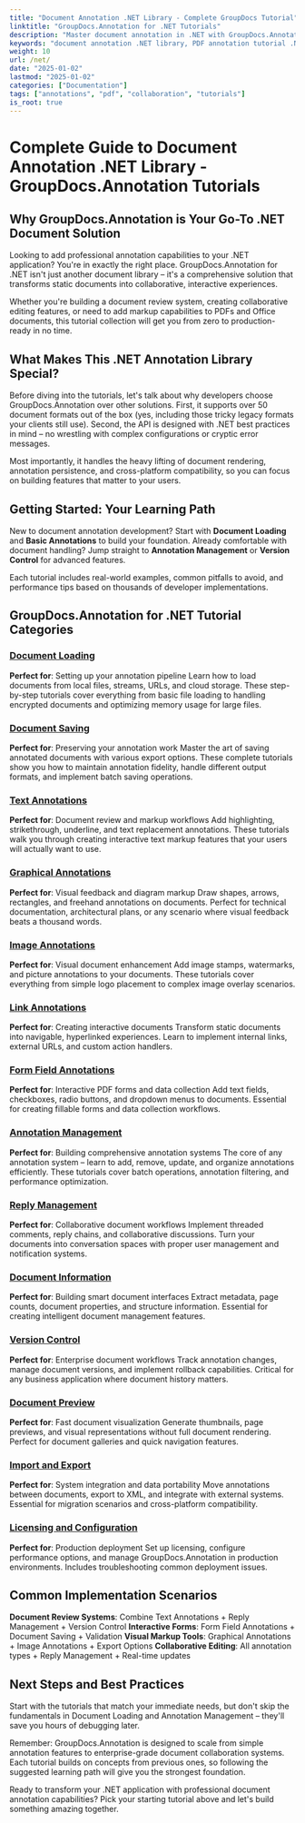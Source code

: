 ```yaml
---
title: "Document Annotation .NET Library - Complete GroupDocs Tutorial"
linktitle: "GroupDocs.Annotation for .NET Tutorials"
description: "Master document annotation in .NET with GroupDocs.Annotation tutorials. Add PDF annotations, enable collaboration, and streamline document workflows effortlessly."
keywords: "document annotation .NET library, PDF annotation tutorial .NET, GroupDocs annotation guide, .NET document collaboration API, annotation SDK .NET"
weight: 10
url: /net/
date: "2025-01-02"
lastmod: "2025-01-02"
categories: ["Documentation"]
tags: ["annotations", "pdf", "collaboration", "tutorials"]
is_root: true
---
```

# Complete Guide to Document Annotation .NET Library - GroupDocs.Annotation Tutorials

## Why GroupDocs.Annotation is Your Go-To .NET Document Solution

Looking to add professional annotation capabilities to your .NET application? You're in exactly the right place. GroupDocs.Annotation for .NET isn't just another document library – it's a comprehensive solution that transforms static documents into collaborative, interactive experiences.

Whether you're building a document review system, creating collaborative editing features, or need to add markup capabilities to PDFs and Office documents, this tutorial collection will get you from zero to production-ready in no time.

## What Makes This .NET Annotation Library Special?

Before diving into the tutorials, let's talk about why developers choose GroupDocs.Annotation over other solutions. First, it supports over 50 document formats out of the box (yes, including those tricky legacy formats your clients still use). Second, the API is designed with .NET best practices in mind – no wrestling with complex configurations or cryptic error messages.

Most importantly, it handles the heavy lifting of document rendering, annotation persistence, and cross-platform compatibility, so you can focus on building features that matter to your users.

## Getting Started: Your Learning Path

New to document annotation development? Start with **Document Loading** and **Basic Annotations** to build your foundation. Already comfortable with document handling? Jump straight to **Annotation Management** or **Version Control** for advanced features.

Each tutorial includes real-world examples, common pitfalls to avoid, and performance tips based on thousands of developer implementations.

## GroupDocs.Annotation for .NET Tutorial Categories

### [Document Loading](./document-loading)
**Perfect for**: Setting up your annotation pipeline
Learn how to load documents from local files, streams, URLs, and cloud storage. These step-by-step tutorials cover everything from basic file loading to handling encrypted documents and optimizing memory usage for large files.

### [Document Saving](./document-saving)
**Perfect for**: Preserving your annotation work
Master the art of saving annotated documents with various export options. These complete tutorials show you how to maintain annotation fidelity, handle different output formats, and implement batch saving operations.

### [Text Annotations](./text-annotations)
**Perfect for**: Document review and markup workflows
Add highlighting, strikethrough, underline, and text replacement annotations. These tutorials walk you through creating interactive text markup features that your users will actually want to use.

### [Graphical Annotations](./graphical-annotations)
**Perfect for**: Visual feedback and diagram markup
Draw shapes, arrows, rectangles, and freehand annotations on documents. Perfect for technical documentation, architectural plans, or any scenario where visual feedback beats a thousand words.

### [Image Annotations](./image-annotations)
**Perfect for**: Visual document enhancement
Add image stamps, watermarks, and picture annotations to your documents. These tutorials cover everything from simple logo placement to complex image overlay scenarios.

### [Link Annotations](./link-annotations)
**Perfect for**: Creating interactive documents
Transform static documents into navigable, hyperlinked experiences. Learn to implement internal links, external URLs, and custom action handlers.

### [Form Field Annotations](./form-field-annotations)
**Perfect for**: Interactive PDF forms and data collection
Add text fields, checkboxes, radio buttons, and dropdown menus to documents. Essential for creating fillable forms and data collection workflows.

### [Annotation Management](./annotation-management)
**Perfect for**: Building comprehensive annotation systems
The core of any annotation system – learn to add, remove, update, and organize annotations efficiently. These tutorials cover batch operations, annotation filtering, and performance optimization.

### [Reply Management](./reply-management)
**Perfect for**: Collaborative document workflows
Implement threaded comments, reply chains, and collaborative discussions. Turn your documents into conversation spaces with proper user management and notification systems.

### [Document Information](./document-information)
**Perfect for**: Building smart document interfaces
Extract metadata, page counts, document properties, and structure information. Essential for creating intelligent document management features.

### [Version Control](./version-control)
**Perfect for**: Enterprise document workflows
Track annotation changes, manage document versions, and implement rollback capabilities. Critical for any business application where document history matters.

### [Document Preview](./document-preview)
**Perfect for**: Fast document visualization
Generate thumbnails, page previews, and visual representations without full document rendering. Perfect for document galleries and quick navigation features.

### [Import and Export](./import-and-export)
**Perfect for**: System integration and data portability
Move annotations between documents, export to XML, and integrate with external systems. Essential for migration scenarios and cross-platform compatibility.

### [Licensing and Configuration](./licensing-and-configuration)
**Perfect for**: Production deployment
Set up licensing, configure performance options, and manage GroupDocs.Annotation in production environments. Includes troubleshooting common deployment issues.

## Common Implementation Scenarios

**Document Review Systems**: Combine Text Annotations + Reply Management + Version Control
**Interactive Forms**: Form Field Annotations + Document Saving + Validation
**Visual Markup Tools**: Graphical Annotations + Image Annotations + Export Options
**Collaborative Editing**: All annotation types + Reply Management + Real-time updates

## Next Steps and Best Practices

Start with the tutorials that match your immediate needs, but don't skip the fundamentals in Document Loading and Annotation Management – they'll save you hours of debugging later.

Remember: GroupDocs.Annotation is designed to scale from simple annotation features to enterprise-grade document collaboration systems. Each tutorial builds on concepts from previous ones, so following the suggested learning path will give you the strongest foundation.

Ready to transform your .NET application with professional document annotation capabilities? Pick your starting tutorial above and let's build something amazing together.